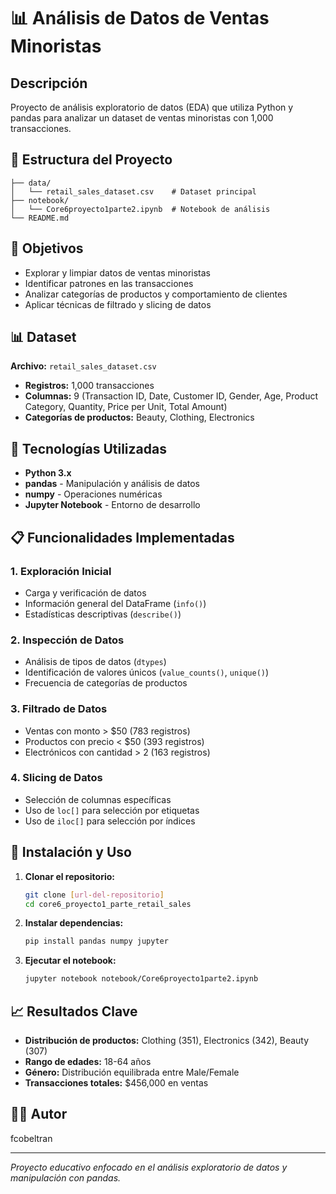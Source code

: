# 📊 Análisis de Datos de Ventas Minoristas

## Descripción
Proyecto de análisis exploratorio de datos (EDA) que utiliza Python y pandas para analizar un dataset de ventas minoristas con 1,000 transacciones.

## 📁 Estructura del Proyecto
```
├── data/
│   └── retail_sales_dataset.csv    # Dataset principal
├── notebook/
│   └── Core6proyecto1parte2.ipynb  # Notebook de análisis
└── README.md
```

## 🎯 Objetivos
- Explorar y limpiar datos de ventas minoristas
- Identificar patrones en las transacciones
- Analizar categorías de productos y comportamiento de clientes
- Aplicar técnicas de filtrado y slicing de datos

## 📊 Dataset
**Archivo:** `retail_sales_dataset.csv`
- **Registros:** 1,000 transacciones
- **Columnas:** 9 (Transaction ID, Date, Customer ID, Gender, Age, Product Category, Quantity, Price per Unit, Total Amount)
- **Categorías de productos:** Beauty, Clothing, Electronics

## 🔧 Tecnologías Utilizadas
- **Python 3.x**
- **pandas** - Manipulación y análisis de datos
- **numpy** - Operaciones numéricas
- **Jupyter Notebook** - Entorno de desarrollo

## 📋 Funcionalidades Implementadas

### 1. Exploración Inicial
- Carga y verificación de datos
- Información general del DataFrame (`info()`)
- Estadísticas descriptivas (`describe()`)

### 2. Inspección de Datos
- Análisis de tipos de datos (`dtypes`)
- Identificación de valores únicos (`value_counts()`, `unique()`)
- Frecuencia de categorías de productos

### 3. Filtrado de Datos
- Ventas con monto > $50 (783 registros)
- Productos con precio < $50 (393 registros)
- Electrónicos con cantidad > 2 (163 registros)

### 4. Slicing de Datos
- Selección de columnas específicas
- Uso de `loc[]` para selección por etiquetas
- Uso de `iloc[]` para selección por índices

## 🚀 Instalación y Uso

1. **Clonar el repositorio:**
   ```bash
   git clone [url-del-repositorio]
   cd core6_proyecto1_parte_retail_sales
   ```

2. **Instalar dependencias:**
   ```bash
   pip install pandas numpy jupyter
   ```

3. **Ejecutar el notebook:**
   ```bash
   jupyter notebook notebook/Core6proyecto1parte2.ipynb
   ```

## 📈 Resultados Clave
- **Distribución de productos:** Clothing (351), Electronics (342), Beauty (307)
- **Rango de edades:** 18-64 años
- **Género:** Distribución equilibrada entre Male/Female
- **Transacciones totales:** $456,000 en ventas

## 👨‍💻 Autor
fcobeltran

---
*Proyecto educativo enfocado en el análisis exploratorio de datos y manipulación con pandas.* 
